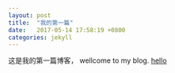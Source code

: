 ```yaml
---
layout: post
title:  "我的第一篇"
date:   2017-05-14 17:58:19 +0800
categories: jekyll
---
```

这是我的第一篇博客， wellcome to my blog.
[hello](https://github.com)
